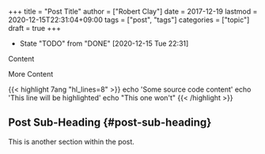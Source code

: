 +++
title = "Post Title"
author = ["Robert Clay"]
date = 2017-12-19
lastmod = 2020-12-15T22:31:04+09:00
tags = ["post", "tags"]
categories = ["topic"]
draft = true
+++

-   State "TODO"       from "DONE"       <span class="timestamp-wrapper"><span class="timestamp">[2020-12-15 Tue 22:31]</span></span>

Content

More Content

{{< highlight 7ang "hl_lines=8" >}}
      echo 'Some source code content'
      echo 'This line will be highlighted'
      echo "This one won't"
{{< /highlight >}}


## Post Sub-Heading {#post-sub-heading}

This is another section within the post.
